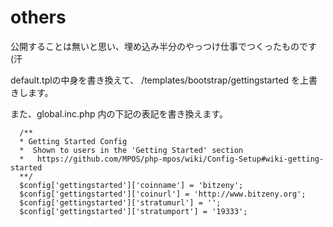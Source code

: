 # others

公開することは無いと思い、埋め込み半分のやっつけ仕事でつくったものです(汗

default.tplの中身を書き換えて、
/templates/bootstrap/gettingstarted
を上書きします。

また、global.inc.php 内の下記の表記を書き換えます。
```
  /**
  * Getting Started Config
  *  Shown to users in the 'Getting Started' section
  *   https://github.com/MPOS/php-mpos/wiki/Config-Setup#wiki-getting-started
  **/
  $config['gettingstarted']['coinname'] = 'bitzeny';
  $config['gettingstarted']['coinurl'] = 'http://www.bitzeny.org';
  $config['gettingstarted']['stratumurl'] = '';
  $config['gettingstarted']['stratumport'] = '19333';
```
